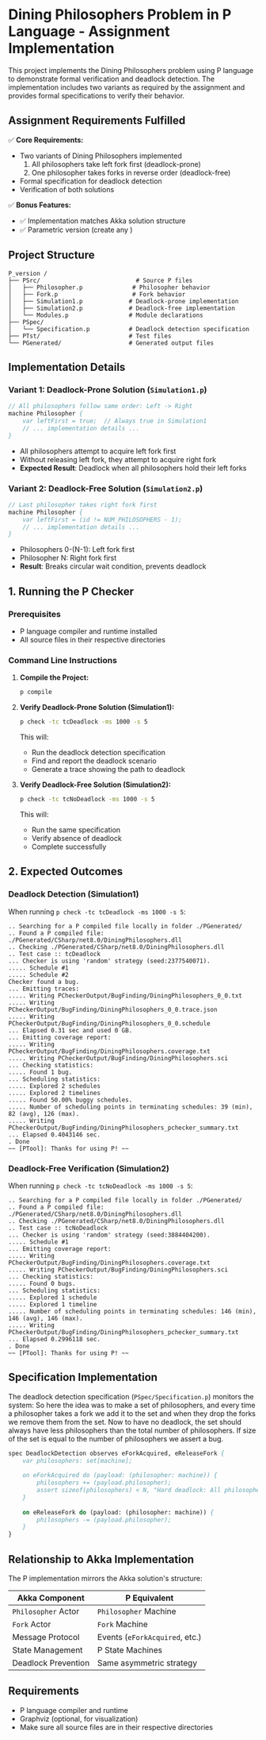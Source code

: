 # Dining Philosophers Problem in P Language - Assignment Implementation

This project implements the Dining Philosophers problem using P language to demonstrate formal verification and deadlock detection. The implementation includes two variants as required by the assignment and provides formal specifications to verify their behavior.

## Assignment Requirements Fulfilled

✅ **Core Requirements:**
- Two variants of Dining Philosophers implemented
  1. All philosophers take left fork first (deadlock-prone)
  2. One philosopher takes forks in reverse order (deadlock-free)
- Formal specification for deadlock detection
- Verification of both solutions

✅ **Bonus Features:**
- ✅ Implementation matches Akka solution structure
- ✅ Parametric version (create any )

## Project Structure

```
P_version /
├── PSrc/                           # Source P files
│   ├── Philosopher.p              # Philosopher behavior
│   ├── Fork.p                     # Fork behavior
│   ├── Simulation1.p             # Deadlock-prone implementation
│   ├── Simulation2.p             # Deadlock-free implementation
│   └── Modules.p                 # Module declarations
├── PSpec/
│   └── Specification.p           # Deadlock detection specification
├── PTst/                         # Test files
└── PGenerated/                   # Generated output files
```

## Implementation Details

### Variant 1: Deadlock-Prone Solution (`Simulation1.p`)
```p
// All philosophers follow same order: Left -> Right
machine Philosopher {
    var leftFirst = true;  // Always true in Simulation1
    // ... implementation details ...
}
```
- All philosophers attempt to acquire left fork first
- Without releasing left fork, they attempt to acquire right fork
- **Expected Result**: Deadlock when all philosophers hold their left forks

### Variant 2: Deadlock-Free Solution (`Simulation2.p`)
```p
// Last philosopher takes right fork first
machine Philosopher {
    var leftFirst = (id != NUM_PHILOSOPHERS - 1);
    // ... implementation details ...
}
```
- Philosophers 0-(N-1): Left fork first
- Philosopher N: Right fork first
- **Result**: Breaks circular wait condition, prevents deadlock

## 1. Running the P Checker

### Prerequisites
- P language compiler and runtime installed
- All source files in their respective directories

### Command Line Instructions

1. **Compile the Project:**
   ```bash
   p compile
   ```

2. **Verify Deadlock-Prone Solution (Simulation1):**
   ```bash
   p check -tc tcDeadlock -ms 1000 -s 5
   ```
   This will:
   - Run the deadlock detection specification
   - Find and report the deadlock scenario
   - Generate a trace showing the path to deadlock

3. **Verify Deadlock-Free Solution (Simulation2):**
   ```bash
   p check -tc tcNoDeadlock -ms 1000 -s 5
   ```
   This will:
   - Run the same specification
   - Verify absence of deadlock
   - Complete successfully

## 2. Expected Outcomes

### Deadlock Detection (Simulation1)

When running `p check -tc tcDeadlock -ms 1000 -s 5`:

```
.. Searching for a P compiled file locally in folder ./PGenerated/
.. Found a P compiled file: ./PGenerated/CSharp/net8.0/DiningPhilosophers.dll
.. Checking ./PGenerated/CSharp/net8.0/DiningPhilosophers.dll
.. Test case :: tcDeadlock
... Checker is using 'random' strategy (seed:2377540071).
..... Schedule #1
..... Schedule #2
Checker found a bug.
... Emitting traces:
..... Writing PCheckerOutput/BugFinding/DiningPhilosophers_0_0.txt
..... Writing PCheckerOutput/BugFinding/DiningPhilosophers_0_0.trace.json
..... Writing PCheckerOutput/BugFinding/DiningPhilosophers_0_0.schedule
... Elapsed 0.31 sec and used 0 GB.
... Emitting coverage report:
..... Writing PCheckerOutput/BugFinding/DiningPhilosophers.coverage.txt
..... Writing PCheckerOutput/BugFinding/DiningPhilosophers.sci
... Checking statistics:
..... Found 1 bug.
... Scheduling statistics:
..... Explored 2 schedules
..... Explored 2 timelines
..... Found 50.00% buggy schedules.
..... Number of scheduling points in terminating schedules: 39 (min), 82 (avg), 126 (max).
..... Writing PCheckerOutput/BugFinding/DiningPhilosophers_pchecker_summary.txt
... Elapsed 0.4043146 sec.
. Done
~~ [PTool]: Thanks for using P! ~~
```

### Deadlock-Free Verification (Simulation2)

When running `p check -tc tcNoDeadlock -ms 1000 -s 5`:

```
.. Searching for a P compiled file locally in folder ./PGenerated/
.. Found a P compiled file: ./PGenerated/CSharp/net8.0/DiningPhilosophers.dll
.. Checking ./PGenerated/CSharp/net8.0/DiningPhilosophers.dll
.. Test case :: tcNoDeadlock
... Checker is using 'random' strategy (seed:3884404200).
..... Schedule #1
... Emitting coverage report:
..... Writing PCheckerOutput/BugFinding/DiningPhilosophers.coverage.txt
..... Writing PCheckerOutput/BugFinding/DiningPhilosophers.sci
... Checking statistics:
..... Found 0 bugs.
... Scheduling statistics:
..... Explored 1 schedule
..... Explored 1 timeline
..... Number of scheduling points in terminating schedules: 146 (min), 146 (avg), 146 (max).
..... Writing PCheckerOutput/BugFinding/DiningPhilosophers_pchecker_summary.txt
... Elapsed 0.2996118 sec.
. Done
~~ [PTool]: Thanks for using P! ~~
```



## Specification Implementation

The deadlock detection specification (`PSpec/Specification.p`) monitors the system:
So here the idea was to make a set of philosophers, and every time a philosopher takes a fork we add it to the set and when they drop the forks we remove them from the set.
Now to have no deadlock, the set should always have less philosophers than the total number of philosophers. If size of the set is equal to the number of philosophers we assert a bug.

```p
spec DeadlockDetection observes eForkAcquired, eReleaseFork {
    var philosophers: set[machine];
    
    on eForkAcquired do (payload: (philosopher: machine)) {
        philosophers += (payload.philosopher);
        assert sizeof(philosophers) < N, "Hard deadlock: All philosophers holding forks";
    }
    
    on eReleaseFork do (payload: (philosopher: machine)) {
        philosophers -= (payload.philosopher);
    }
}
```


## Relationship to Akka Implementation

The P implementation mirrors the Akka solution's structure:

| Akka Component | P Equivalent |
|----------------|--------------|
| `Philosopher` Actor | `Philosopher` Machine |
| `Fork` Actor | `Fork` Machine |
| Message Protocol | Events (`eForkAcquired`, etc.) |
| State Management | P State Machines |
| Deadlock Prevention | Same asymmetric strategy |

## Requirements

- P language compiler and runtime
- Graphviz (optional, for visualization)
- Make sure all source files are in their respective directories


 
 
